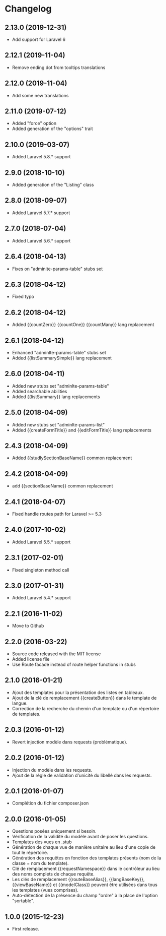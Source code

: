 Changelog
=========

2.13.0 (2019-12-31)
-------------------

- Add support for Laravel 6


2.12.1 (2019-11-04)
-------------------

- Remove ending dot from tooltips translations


2.12.0 (2019-11-04)
-------------------

- Add some new translations


2.11.0 (2019-07-12)
-------------------

- Added "force" option
- Added generation of the "options" trait


2.10.0 (2019-03-07)
-------------------

- Added Laravel 5.8.* support


2.9.0 (2018-10-10)
------------------

- Added generation of the "Listing" class


2.8.0 (2018-09-07)
------------------

- Added Laravel 5.7.* support


2.7.0 (2018-07-04)
------------------

- Added Laravel 5.6.* support


2.6.4 (2018-04-13)
------------------

- Fixes on "adminlte-params-table" stubs set


2.6.3 (2018-04-12)
------------------

- Fixed typo


2.6.2 (2018-04-12)
------------------

- Added {{countZero}} {{countOne}} {{countMany}} lang replacement


2.6.1 (2018-04-12)
------------------

- Enhanced "adminlte-params-table" stubs set
- Added {{listSummarySimple}} lang replacement


2.6.0 (2018-04-11)
------------------

- Added new stubs set "adminlte-params-table"
- Added searchable abilities
- Added {{listSummary}} lang replacements


2.5.0 (2018-04-09)
------------------

- Added new stubs set "adminlte-params-list"
- Added {{createFormTitle}} and {{editFormTitle}} lang replacements


2.4.3 (2018-04-09)
------------------

- Added {{studlySectionBaseName}} common replacement


2.4.2 (2018-04-09)
------------------

- add {{sectionBaseName}} common replacement


2.4.1 (2018-04-07)
------------------

- Fixed handle routes path for Laravel >= 5.3


2.4.0 (2017-10-02)
------------------

- Added Laravel 5.5.* support


2.3.1 (2017-02-01)
------------------

- Fixed singleton method call


2.3.0 (2017-01-31)
------------------

- Added Laravel 5.4.* support


2.2.1 (2016-11-02)
------------------

- Move to Github


2.2.0 (2016-03-22)
------------------

- Source code released with the MIT license
- Added license file
- Use Route facade instead of route helper functions in stubs


2.1.0 (2016-01-21)
------------------

- Ajout des templates pour la présentation des listes en tableaux.
- Ajout de la clé de remplacement {{createButton}} dans le template de langue.
- Correction de la recherche du chemin d'un template ou d'un répertoire de templates.


2.0.3 (2016-01-12)
------------------

- Revert injection modèle dans requests (problématique).


2.0.2 (2016-01-12)
------------------

- Injection du modèle dans les requests.
- Ajout de la règle de validation d'unicité du libellé dans les requests.


2.0.1 (2016-01-07)
------------------

- Complétion du fichier composer.json


2.0.0 (2016-01-05)
------------------

- Questions posées uniquement si besoin.
- Vérification de la validité du modèle avant de poser les questions.
- Templates des vues en .stub
- Génération de chaque vue de manière unitaire au lieu d'une copie de tout le répertoire.
- Génération des requêtes en fonction des templates présents (nom de la classe = nom du template).
- Clé de remplacement {{requestNamespace}} dans le contrôleur au lieu des noms complets de chaque requête.
- Les clés de remplacement {{routeBaseAlias}}, {{langBaseKey}}, {{viewBaseName}} et {{modelClass}}
  peuvent être utilisées dans tous les templates (vues comprises).
- Auto-détection de la présence du champ "ordre" à la place de l'option "sortable".


1.0.0 (2015-12-23)
------------------

- First release.

